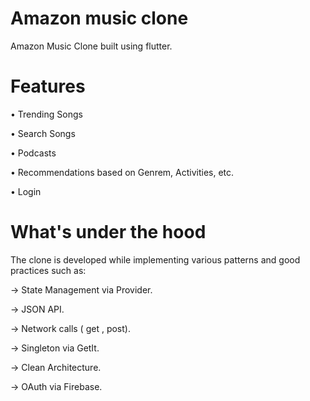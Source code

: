 # Amazon music clone

Amazon Music Clone built using flutter.

# Features

• Trending Songs

• Search Songs

• Podcasts 

• Recommendations based on Genrem, Activities, etc.

• Login

# What's under the hood
The clone is developed while implementing various patterns and good practices such as:

-> State Management via Provider.

-> JSON API.

-> Network calls ( get , post).

-> Singleton via GetIt.

-> Clean Architecture.

-> OAuth via Firebase.

